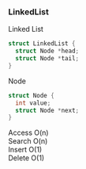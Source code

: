 ### LinkedList

Linked List

```c
struct LinkedList {
  struct Node *head;
  struct Node *tail;
}
```

Node

```c
struct Node {
  int value;
  struct Node *next;
}
```

Access O(n)  
Search O(n)  
Insert O(1)  
Delete O(1)
